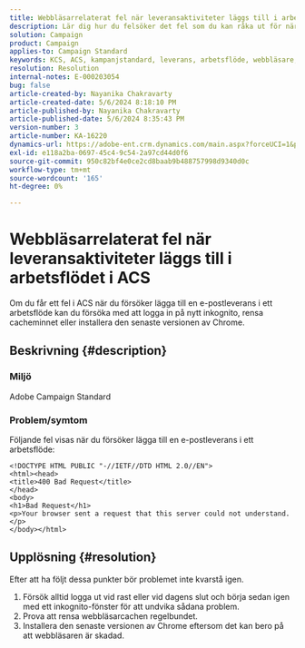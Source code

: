 ```yaml
---
title: Webbläsarrelaterat fel när leveransaktiviteter läggs till i arbetsflödet i ACS
description: Lär dig hur du felsöker det fel som du kan råka ut för när du lägger till en e-postleverans i ett arbetsflöde i ACS.
solution: Campaign
product: Campaign
applies-to: Campaign Standard
keywords: KCS, ACS, kampanjstandard, leverans, arbetsflöde, webbläsare, fel
resolution: Resolution
internal-notes: E-000203054
bug: false
article-created-by: Nayanika Chakravarty
article-created-date: 5/6/2024 8:18:10 PM
article-published-by: Nayanika Chakravarty
article-published-date: 5/6/2024 8:35:43 PM
version-number: 3
article-number: KA-16220
dynamics-url: https://adobe-ent.crm.dynamics.com/main.aspx?forceUCI=1&pagetype=entityrecord&etn=knowledgearticle&id=9fc90ebf-e50b-ef11-9f8a-6045bd0065b6
exl-id: e118a2ba-0697-45c4-9c54-2a97cd44d0f6
source-git-commit: 950c82bf4e0ce2cd8baab9b488757998d9340d0c
workflow-type: tm+mt
source-wordcount: '165'
ht-degree: 0%

---
```


# Webbläsarrelaterat fel när leveransaktiviteter läggs till i arbetsflödet i ACS


Om du får ett fel i ACS när du försöker lägga till en e-postleverans i ett arbetsflöde kan du försöka med att logga in på nytt inkognito, rensa cacheminnet eller installera den senaste versionen av Chrome.

## Beskrivning {#description}


### Miljö

Adobe Campaign Standard

### Problem/symtom

Följande fel visas när du försöker lägga till en e-postleverans i ett arbetsflöde:


```
<!DOCTYPE HTML PUBLIC "-//IETF//DTD HTML 2.0//EN">
<html><head>
<title>400 Bad Request</title>
</head>
<body>
<h1>Bad Request</h1>
<p>Your browser sent a request that this server could not understand.</p>
</body></html>
```



## Upplösning {#resolution}


Efter att ha följt dessa punkter bör problemet inte kvarstå igen.

1. Försök alltid logga ut vid rast eller vid dagens slut och börja sedan igen med ett inkognito-fönster för att undvika sådana problem.
2. Prova att rensa webbläsarcachen regelbundet.
3. Installera den senaste versionen av Chrome eftersom det kan bero på att webbläsaren är skadad.
